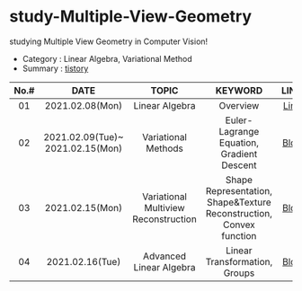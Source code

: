 # study-Multiple-View-Geometry
studying Multiple View Geometry in Computer Vision!
  
- Category : Linear Algebra, Variational Method
- Summary : [tistory](https://hello-francis.tistory.com/category/principles/Multiple%20View%20Geometry)

|No.#|DATE|TOPIC|KEYWORD|LINK|
|:---:|:---:|:---:|:---:|:---:|
|01|2021.02.08(Mon)|Linear Algebra|Overview|[Link](  )|
|02|2021.02.09(Tue)~</br>2021.02.15(Mon)|Variational Methods|Euler-Lagrange Equation, Gradient Descent|[Blog](https://hello-francis.tistory.com/14)|
|03|2021.02.15(Mon)|Variational Multiview Reconstruction|Shape Representation, Shape&Texture Reconstruction, Convex function|[Blog](https://hello-francis.tistory.com/15)|
|04|2021.02.16(Tue)|Advanced Linear Algebra|Linear Transformation, Groups|[Blog](https://hello-francis.tistory.com/16)|
